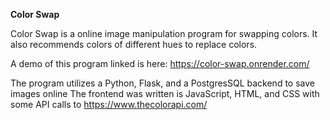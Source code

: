 **Color Swap**

Color Swap is a online image manipulation program for swapping colors. 
It also recommends colors of different hues to replace colors.

A demo of this program linked is here:
https://color-swap.onrender.com/

The program utilizes a Python, Flask, and a PostgresSQL backend to save images online
The frontend was written is JavaScript, HTML, and CSS with some API calls to https://www.thecolorapi.com/
